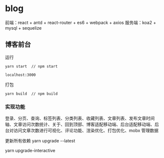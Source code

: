 <!--
 * @Description: 
 * @Author: Daito Chai
 * @Date: 2020-11-02 21:51:39
 * @LastEditors: Daito Chai
 * @LastEditTime: 2020-12-16 20:53:54
-->
# blog

前端：react + antd + react-router + es6 + webpack + axios
服务端：koa2 + mysql + sequelize



## 博客前台
运行
```
yarn start  // npm start

localhost:3000
```
打包
```
yarn build  // npm build
```

### 实现功能
登录、分页、查询、标签列表、分类列表、收藏列表、文章列表、发布文章时间轴、文章访问次数统计、关于、回到顶部、博客适配移动端、后台适配移动端、后台对访问文章次数进行可视化、评论功能、渲染优化、打包优化、mobx 管理数据


更新所有依赖
yarn upgrade --latest

yarn upgrade-interactive